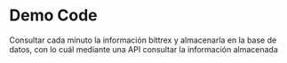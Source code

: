 # Demo Code
Consultar cada mínuto la información bittrex y almacenarla en la base de datos, con lo cuál mediante una API consultar la información almacenada 
